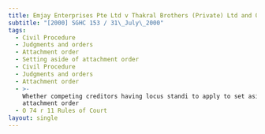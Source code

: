 ```yaml
---
title: Emjay Enterprises Pte Ltd v Thakral Brothers (Private) Ltd and Others
subtitle: "[2000] SGHC 153 / 31\_July\_2000"
tags:
  - Civil Procedure
  - Judgments and orders
  - Attachment order
  - Setting aside of attachment order
  - Civil Procedure
  - Judgments and orders
  - Attachment order
  - >-
    Whether competing creditors having locus standi to apply to set aside
    attachment order
  - O 74 r 11 Rules of Court
layout: single
---
```


